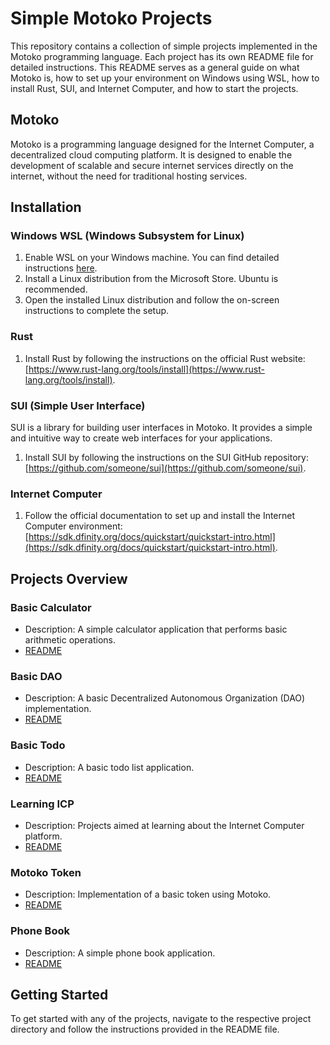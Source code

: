 # Simple Motoko Projects

This repository contains a collection of simple projects implemented in the Motoko programming language. Each project has its own README file for detailed instructions. This README serves as a general guide on what Motoko is, how to set up your environment on Windows using WSL, how to install Rust, SUI, and Internet Computer, and how to start the projects.

## Motoko

Motoko is a programming language designed for the Internet Computer, a decentralized cloud computing platform. It is designed to enable the development of scalable and secure internet services directly on the internet, without the need for traditional hosting services.

## Installation

### Windows WSL (Windows Subsystem for Linux)

1. Enable WSL on your Windows machine. You can find detailed instructions [here](https://docs.microsoft.com/en-us/windows/wsl/install).
2. Install a Linux distribution from the Microsoft Store. Ubuntu is recommended.
3. Open the installed Linux distribution and follow the on-screen instructions to complete the setup.

### Rust

1. Install Rust by following the instructions on the official Rust website: [https://www.rust-lang.org/tools/install](https://www.rust-lang.org/tools/install).

### SUI (Simple User Interface)

SUI is a library for building user interfaces in Motoko. It provides a simple and intuitive way to create web interfaces for your applications.

1. Install SUI by following the instructions on the SUI GitHub repository: [https://github.com/someone/sui](https://github.com/someone/sui).

### Internet Computer

1. Follow the official documentation to set up and install the Internet Computer environment: [https://sdk.dfinity.org/docs/quickstart/quickstart-intro.html](https://sdk.dfinity.org/docs/quickstart/quickstart-intro.html).

## Projects Overview

### Basic Calculator

- Description: A simple calculator application that performs basic arithmetic operations.
- [README](./basic_calculator/README.md)

### Basic DAO

- Description: A basic Decentralized Autonomous Organization (DAO) implementation.
- [README](./basic_dao/README.md)

### Basic Todo

- Description: A basic todo list application.
- [README](./basic_todo/README.md)

### Learning ICP

- Description: Projects aimed at learning about the Internet Computer platform.
- [README](./learning_icp/README.md)

### Motoko Token

- Description: Implementation of a basic token using Motoko.
- [README](./motoko_token/README.md)

### Phone Book

- Description: A simple phone book application.
- [README](./phone_book/README.md)

## Getting Started

To get started with any of the projects, navigate to the respective project directory and follow the instructions provided in the README file.
